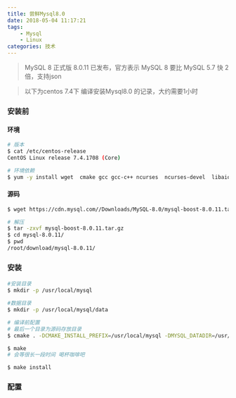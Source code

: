 ```yaml
---
title: 尝鲜Mysql8.0
date: 2018-05-04 11:17:21
tags: 
    - Mysql
    - Linux
categories: 技术
---
```


> MySQL 8 正式版 8.0.11 已发布，官方表示 MySQL 8 要比 MySQL 5.7 快 2 倍，支持json

> 以下为centos 7.4下 编译安装Mysql8.0 的记录，大约需要1小时

<!-- more -->
### 安装前

#### 环境
```bash
# 版本
$ cat /etc/centos-release
CentOS Linux release 7.4.1708 (Core)

# 环境依赖
$ yum -y install wget  cmake gcc gcc-c++ ncurses  ncurses-devel  libaio-devel  openssl openssl-devel
```

#### 源码
```bash
$ wget https://cdn.mysql.com//Downloads/MySQL-8.0/mysql-boost-8.0.11.tar.gz
```

```bash
# 解压
$ tar -zxvf mysql-boost-8.0.11.tar.gz
$ cd mysql-8.0.11/
$ pwd
/root/download/mysql-8.0.11/
```

### 安装
#### 
```bash
#安装目录 
$ mkdir -p /usr/local/mysql   

#数据目录
$ mkdir -p /usr/local/mysql/data

# 编译前配置
# 最后一个目录为源码存放目录
$ cmake . -DCMAKE_INSTALL_PREFIX=/usr/local/mysql -DMYSQL_DATADIR=/usr/local/mysql/data -DSYSCONFDIR=/etc -DMYSQL_TCP_PORT=3306 -DWITH_BOOST=/root/download/mysql-8.0.11/boost

$ make
# 会等很长一段时间 喝杯咖啡吧

$ make install
```

### 配置
